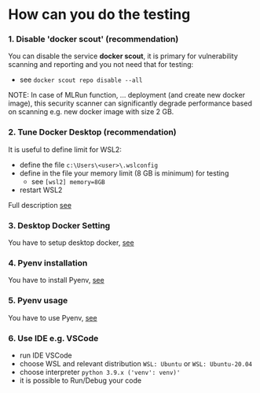 # How can you do the testing

### 1. Disable 'docker scout' (recommendation)
You can disable the service **docker scout**, it is primary
for vulnerability scanning and reporting and you not need that for testing:
 - see `docker scout repo disable --all`

NOTE: In case of MLRun function, ... deployment (and create new docker image),
this security scanner can significantly degrade performance based on scanning e.g.
new docker image with size 2 GB.  

### 2. Tune Docker Desktop (recommendation)
It is useful to define limit for WSL2:
 - define the file `c:\Users\<user>\.wslconfig`
 - define in the file your memory limit (8 GB is minimum) for testing 
   - see `[wsl2] memory=8GB`
 - restart WSL2 

Full description [see](https://www.aleksandrhovhannisyan.com/blog/limiting-memory-usage-in-wsl-2/)

### 3. Desktop Docker Setting
You have to setup desktop docker, [see](./desktopdocker.md)

### 4. Pyenv installation
You have to install Pyenv, [see](./pyenv-install.md)

### 5. Pyenv usage
You have to use Pyenv, [see](./pyenv-use.md)

### 6. Use IDE e.g. VSCode
 - run IDE VSCode
 - choose WSL and relevant distribution `WSL: Ubuntu` or `WSL: Ubuntu-20.04` 
 - choose interpreter `python 3.9.x ('venv': venv)'`
 - it is possible to Run/Debug your code

